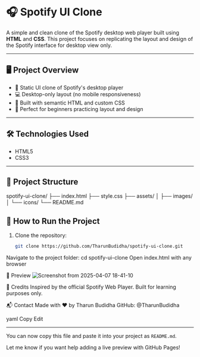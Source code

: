 
# 🎧 Spotify UI Clone

A simple and clean clone of the Spotify desktop web player built using **HTML** and **CSS**. This project focuses on replicating the layout and design of the Spotify interface for desktop view only.

---

## 🖥️ Project Overview

- 🎨 Static UI clone of Spotify's desktop player
- 💻 Desktop-only layout (no mobile responsiveness)
- 🧱 Built with semantic HTML and custom CSS
- 🎯 Perfect for beginners practicing layout and design

---

## 🛠️ Technologies Used

- HTML5
- CSS3

---

## 📁 Project Structure

spotify-ui-clone/ ├── index.html ├── style.css ├── assets/ │ ├── images/ │ └── icons/ └── README.md


## 🚀 How to Run the Project

1. Clone the repository:
   ```bash
   git clone https://github.com/TharunBudidha/spotify-ui-clone.git
Navigate to the project folder:
cd spotify-ui-clone
Open index.html with any browser

📸 Preview
![Screenshot from 2025-04-07 18-41-10](https://github.com/user-attachments/assets/872b3ffd-b88b-4ef7-b505-d6a0cc3d061c)


🙌 Credits
Inspired by the official Spotify Web Player.
Built for learning purposes only.

📬 Contact
Made with ❤️ by Tharun Budidha
GitHub: @TharunBudidha

yaml
Copy
Edit

---

You can now copy this file and paste it into your project as `README.md`.

Let me know if you want help adding a live preview with GitHub Pages!
